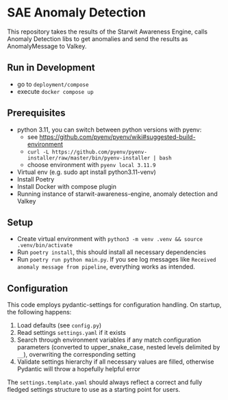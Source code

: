 # SAE Anomaly Detection

This repository takes the results of the Starwit Awareness Engine, calls Anomaly Detection libs to get anomalies and send the results as AnomalyMessage to Valkey.

## Run in Development

- go to `deployment/compose`
- execute `docker compose up`

## Prerequisites
- python 3.11, you can switch between python versions with pyenv:
  - see https://github.com/pyenv/pyenv/wiki#suggested-build-environment
  - `curl -L https://github.com/pyenv/pyenv-installer/raw/master/bin/pyenv-installer | bash`
  - choose environment with `pyenv local 3.11.9`
- Virtual env (e.g. sudo apt install python3.11-venv)
- Install Poetry
- Install Docker with compose plugin
- Running instance of starwit-awareness-engine, anomaly detection and Valkey

## Setup
- Create virtual environment with `python3 -m venv .venv && source .venv/bin/activate`
- Run `poetry install`, this should install all necessary dependencies
- Run `poetry run python main.py`. If you see log messages like `Received anomaly message from pipeline`, everything works as intended.

## Configuration
This code employs pydantic-settings for configuration handling. On startup, the following happens:
1. Load defaults (see `config.py`)
2. Read settings `settings.yaml` if it exists
3. Search through environment variables if any match configuration parameters (converted to upper_snake_case, nested levels delimited by `__`), overwriting the corresponding setting
4. Validate settings hierarchy if all necessary values are filled, otherwise Pydantic will throw a hopefully helpful error

The `settings.template.yaml` should always reflect a correct and fully fledged settings structure to use as a starting point for users.

